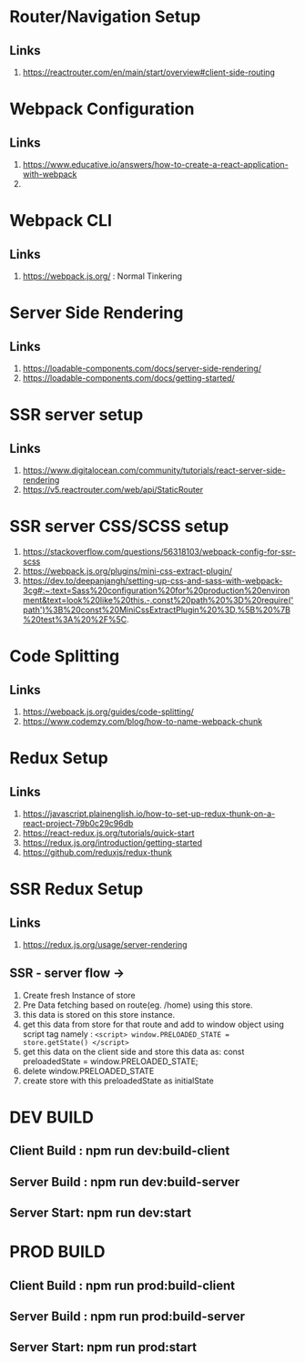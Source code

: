 # Router/Navigation Setup
## Links
1. https://reactrouter.com/en/main/start/overview#client-side-routing


# Webpack Configuration
## Links
1. https://www.educative.io/answers/how-to-create-a-react-application-with-webpack
2. 

# Webpack CLI
## Links
1. https://webpack.js.org/ : Normal Tinkering


# Server Side Rendering
## Links
1. https://loadable-components.com/docs/server-side-rendering/
2. https://loadable-components.com/docs/getting-started/

# SSR server setup
## Links
1. https://www.digitalocean.com/community/tutorials/react-server-side-rendering
2. https://v5.reactrouter.com/web/api/StaticRouter

# SSR server CSS/SCSS setup
1. https://stackoverflow.com/questions/56318103/webpack-config-for-ssr-scss
2. https://webpack.js.org/plugins/mini-css-extract-plugin/
3. https://dev.to/deepanjangh/setting-up-css-and-sass-with-webpack-3cg#:~:text=Sass%20configuration%20for%20production%20environment&text=look%20like%20this.-,const%20path%20%3D%20require('path')%3B%20const%20MiniCssExtractPlugin%20%3D,%5B%20%7B%20test%3A%20%2F%5C.

# Code Splitting
## Links
1. https://webpack.js.org/guides/code-splitting/
2. https://www.codemzy.com/blog/how-to-name-webpack-chunk

# Redux Setup
## Links
1. https://javascript.plainenglish.io/how-to-set-up-redux-thunk-on-a-react-project-79b0c29c96db
2. https://react-redux.js.org/tutorials/quick-start
3. https://redux.js.org/introduction/getting-started
4. https://github.com/reduxjs/redux-thunk

# SSR Redux Setup
## Links
1. https://redux.js.org/usage/server-rendering

## SSR - server flow -> 
1. Create fresh Instance of store
2. Pre Data fetching based on route(eg. /home) using this store. 
3. this data is stored on this store instance.
4. get this data from store for that route and add to window object using script tag
   namely : `<script> window.PRELOADED_STATE = store.getState() </script>`
5. get this data on the client side and store this data as: 
   const preloadedState = window.PRELOADED_STATE;
6. delete window.PRELOADED_STATE
7. create store with this preloadedState as initialState


# DEV BUILD
## Client Build : npm run dev:build-client
## Server Build : npm run dev:build-server
## Server Start: npm run dev:start

# PROD BUILD
## Client Build : npm run prod:build-client
## Server Build : npm run prod:build-server
## Server Start: npm run prod:start

